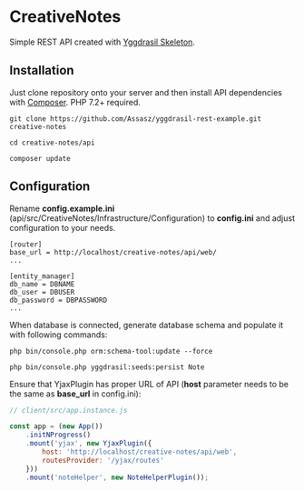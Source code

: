# CreativeNotes

Simple REST API created with [Yggdrasil Skeleton](https://github.com/Assasz/yggdrasil-skeleton).

## Installation

Just clone repository onto your server and then install API dependencies with [Composer](https://getcomposer.org/).
PHP 7.2+ required.

```
git clone https://github.com/Assasz/yggdrasil-rest-example.git creative-notes

cd creative-notes/api

composer update
```

## Configuration

Rename **config.example.ini** (api/src/CreativeNotes/Infrastructure/Configuration) to **config.ini** and adjust configuration to your needs.

```
[router]
base_url = http://localhost/creative-notes/api/web/
...

[entity_manager]
db_name = DBNAME
db_user = DBUSER
db_password = DBPASSWORD
...
```

When database is connected, generate database schema and populate it with following commands:

```
php bin/console.php orm:schema-tool:update --force

php bin/console.php yggdrasil:seeds:persist Note
``` 

Ensure that YjaxPlugin has proper URL of API (**host** parameter needs to be the same as **base_url** in config.ini):

```javascript
// client/src/app.instance.js

const app = (new App())
    .initNProgress()
    .mount('yjax', new YjaxPlugin({
        host: 'http://localhost/creative-notes/api/web',
        routesProvider: '/yjax/routes'
    }))
    .mount('noteHelper', new NoteHelperPlugin());
```